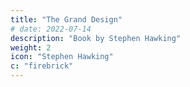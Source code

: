 ```yaml
---
title: "The Grand Design"
# date: 2022-07-14
description: "Book by Stephen Hawking"
weight: 2
icon: "Stephen Hawking"
c: "firebrick"
---
```


